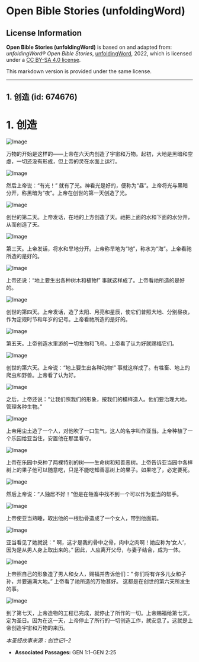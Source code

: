 # Open Bible Stories (unfoldingWord)

## License Information

**Open Bible Stories (unfoldingWord)** is based on and adapted from: _unfoldingWord® Open Bible Stories_, [unfoldingWord](https://unfoldingword.org/utw), 2022, which is licensed under a [CC BY-SA 4.0 license](https://creativecommons.org/licenses/by-sa/4.0/legalcode.en).

This markdown version is provided under the same license.



--------------------------------

## 1. 创造 (id: 674676)

1\. 创造
======

![Image](https://cdn.door43.org/obs/jpg/360px/obs-en-01-01.jpg?direct&)

万物的开始是这样的——上帝在六天内创造了宇宙和万物。起初，大地是黑暗和空虚，一切还没有形成，但上帝的灵在水面上运行。

![Image](https://cdn.door43.org/obs/jpg/360px/obs-en-01-02.jpg?direct&)

然后上帝说：“有光！” 就有了光。神看光是好的，便称为“昼”。上帝将光与黑暗分开，称黑暗为“夜”。上帝在创世的第一天创造了光。

![Image](https://cdn.door43.org/obs/jpg/360px/obs-en-01-03.jpg?direct&)

创世的第二天。上帝发话，在地的上方创造了天。祂把上面的水和下面的水分开，从而创造了天。

![Image](https://cdn.door43.org/obs/jpg/360px/obs-en-01-04.jpg?direct&)

第三天。上帝发话，将水和旱地分开。上帝称旱地为“地”，称水为“海”。上帝看祂所造的是好的。

![Image](https://cdn.door43.org/obs/jpg/360px/obs-en-01-05.jpg?direct&)

上帝还说：“地上要生出各种树木和植物!” 事就这样成了。上帝看祂所造的是好的。

![Image](https://cdn.door43.org/obs/jpg/360px/obs-en-01-06.jpg?direct&)

创世的第四天。上帝发话，造了太阳、月亮和星辰，使它们普照大地、分别昼夜，作为定规时节和年岁的记号。上帝看祂所造的是好的。

![Image](https://cdn.door43.org/obs/jpg/360px/obs-en-01-07.jpg?direct&)

第五天。上帝创造水里游的一切生物和飞鸟。上帝看了认为好就赐福它们。

![Image](https://cdn.door43.org/obs/jpg/360px/obs-en-01-08.jpg?direct&)

创世的第六天。上帝说：“地上要生出各种动物!” 事就这样成了。有牲畜、地上的爬虫和野兽。上帝看了认为好。

![Image](https://cdn.door43.org/obs/jpg/360px/obs-en-01-09.jpg?direct&)

之后，上帝还说：“让我们照我们的形象，按我们的模样造人。他们要治理大地，管理各种生物。”

![Image](https://cdn.door43.org/obs/jpg/360px/obs-en-01-10.jpg?direct&)

上帝用尘土造了一个人，对他吹了一口生气，这人的名字叫作亚当。上帝种植了一个乐园给亚当住，安置他在那里看守。

![Image](https://cdn.door43.org/obs/jpg/360px/obs-en-01-11.jpg?direct&)

上帝在乐园中央种了两棵特别的树——生命树和知善恶树。上帝告诉亚当园中各样树上的果子他可以随意吃，只是不能吃知善恶树上的果子。如果吃了，必定要死。

![Image](https://cdn.door43.org/obs/jpg/360px/obs-en-01-12.jpg?direct&)

然后上帝说：“人独居不好！”但是在牲畜中找不到一个可以作为亚当的帮手。

![Image](https://cdn.door43.org/obs/jpg/360px/obs-en-01-13.jpg?direct&)

上帝使亚当熟睡，取出他的一根肋骨造成了一个女人，带到他面前。

![Image](https://cdn.door43.org/obs/jpg/360px/obs-en-01-14.jpg?direct&)

亚当看见了她就说：“ 啊，这才是我的骨中之骨，肉中之肉啊！她应称为‘女人’，因为是从男人身上取出来的。” 因此，人应离开父母，与妻子结合，成为一体。

![Image](https://cdn.door43.org/obs/jpg/360px/obs-en-01-15.jpg?direct&)

上帝照自己的形象造了男人和女人，赐福并告诉他们：“ 你们将有许多儿女和子孙，并要遍满大地。” 上帝看了祂所造的万物甚好。 这都是在创世的第六天所发生的事。

![Image](https://cdn.door43.org/obs/jpg/360px/obs-en-01-16.jpg?direct&)

到了第七天，上帝造物的工程已完成，就停止了所作的一切。上帝赐福给第七天，定为圣日。因为在这一天，上帝停止了所行的一切创造工作，就安息了。这就是上帝创造宇宙和万物的来历。

*本圣经故事来源：创世记1–2*

* **Associated Passages:** GEN 1:1–GEN 2:25

